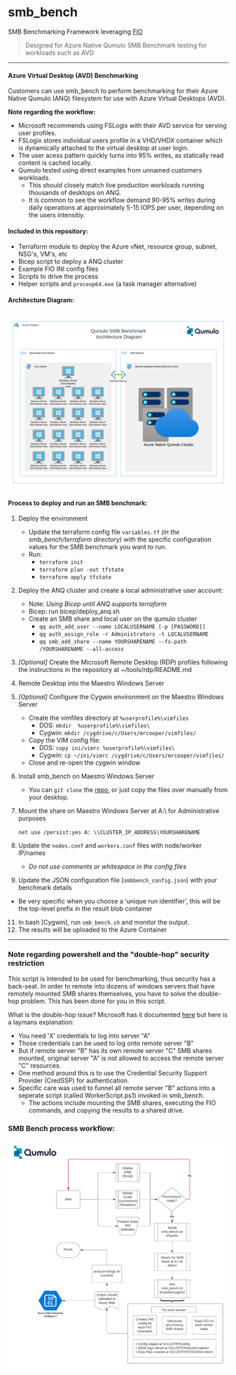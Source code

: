 # smb_bench
SMB Benchmarking Framework leveraging [FIO](https://github.com/axboe/fio)
> Designed for Azure Native Qumulo SMB Benchmark testing for workloads such as AVD

---
#### Azure Virtual Desktop (AVD) Benchmarking
Customers can use smb_bench to perform benchmarking for their Azure Native Qumulo (ANQ) filesystem for use with Azure Virtual Desktops (AVD).  

**Note regarding the workflow:** 
- Microsoft recommends using FSLogix with their AVD service for serving user profiles.  
- FSLogix stores individual users profile in a VHD/VHDX container which is dynamically attached to the virtual desktop at user login. 
- The user acess pattern quickly turns into 95% writes, as statically read content is cached locally. 
- Qumulo tested using direct examples from unnamed customers workloads. 
   - This should closely match live production workloads running thousands of desktops on ANQ.
   - It is common to see the workflow demand 90-95% writes during daily operations at approximately 5-15 IOPS per user, depending on the users intensitiy.

#### Included in this repository: 

- Terraform module to deploy the Azure vNet, resource group, subnet, NSG's, VM's, etc
- Bicep script to deploy a ANQ cluster
- Example FIO INI config files 
- Scripts to drive the process
- Helper scripts and `procexp64.exe` (a task manager alternative)


#### Architecture Diagram:
![SMB Bench Architecture Diagram](https://github.com/qumulokmac/smb_bench/blob/main/docs/smb_bench_diagram_anq.png)
---

#### Process to deploy and run an SMB benchmark: 

1. Deploy the environment
	- Update the terraform config file `variables.tf` *(in the smb_bench/terraform directory)* with the specific configuration values for the SMB benchmark you want to run.
	- Run: 
	    - `terraform init`
	    - `terraform plan -out tfstate`
	    - `terraform apply tfstate`
2. Deploy the ANQ cluster and create a local administrative user account: 
	- Note: *Using Bicep until ANQ supports terraform*
	- Bicep: run bicep/deploy_anq.sh	
	- Create an SMB share and local user on the qumulo cluster 
		- `qq auth_add_user --name LOCALUSERNAME [-p [PASSWORD]]`
		- `qq auth_assign_role -r Administrators -t LOCALUSERNAME`
		- `qq smb_add_share --name YOURSHARENAME --fs-path /YOURSHARENAME --all-access`
3. *[Optional]* Create the Microsoft Remote Desktop (RDP) profiles following the instructions in the repository at ~/tools/rdp/README.md
4. Remote Desktop into the Maestro Windows Server
5. *[Optional]* Configure the Cygwin environment on the Maestro Windows Server
	- Create the vimfiles directory at `%userprofile%\vimfiles`
		- DOS: `mkdir  %userprofile%\vimfiles\`
		- Cygwin: `mkdir /cygdrive/c/Users/mrcooper/vimfiles/`
	- Copy the VIM config file: 
		- DOS: `copy ini/vimrc %userprofile%\vimfiles\`
		- Cygwin: `cp ~/ini/vimrc /cygdrive/c/Users/mrcooper/vimfiles/`
	- Close and re-open the cygwin window
6. Install smb_bench on Maestro Windows Server
	- You can `git clone` the [repo](https://github.com/qumulokmac/smb_bench), or just copy the files over manually from your desktop. 
7. Mount the share on Maestro Windows Server at A:\ for Administrative purposes 

	`net use /persist:yes A: \\CLUSTER_IP_ADDRESS\YOURSHARENAME`

8.	Update the `nodes.conf` and `workers.conf` files with node/worker IP/names 
	- *Do not use comments or whitespace in the config files*
9.	Update the JSON configuration file (`smbbench_config.json`) with your benchmark details
- Be very specific when you choose a 'unique run identifier', this will be the top-level prefix in the result blob container
11.	In bash [Cygwin], run `smb_bench.sh` and monitor the output. 
12.	The results will be uploaded to the Azure Container 

---
### Note regarding powershell and the "double-hop" security restriction

This script is intended to be used for benchmarking, thus security has a back-seat.  In order to remote into dozens of windows servers that have remotely mounted SMB shares themselves, you have to solve the double-hop problem.  This has been done for you in this script. 

What is the double-hop issue? Microsoft has it documented [here](https://learn.microsoft.com/en-us/powershell/scripting/learn/remoting/ps-remoting-second-hop?view=powershell-7.40) but here is a laymans explanation: 

- You need 'X' credentials to log into server "A" 
- Those credentials can be used to log onto remote server "B"
- But if remote server "B" has its own remote server "C" SMB shares mounted, original server "A" is not allowed to access the remote server "C" resources. 
- One method around this is to use the Credential Security Support Provider (CredSSP) for authentication.
- Specific care was used to funnel all remote server "B" actions into a seperate script (called WorkerScript.ps1) invoked in smb_bench. 
     - The actions include mounting the SMB shares, executing the FIO commands, and copying the results to a shared drive. 

### SMB Bench process workflow:

![SMB Bench Process Workflow](https://github.com/qumulokmac/smb_bench/blob/main/docs/smb_bench_process_workflow.png)

